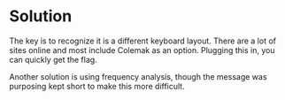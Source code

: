 # Solution
The key is to recognize it is a different keyboard layout. There are a lot of sites online and most include Colemak as an option. Plugging this in, you can quickly get the flag.

Another solution is using frequency analysis, though the message was purposing kept short to make this more difficult. 
